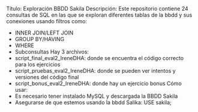 Título: Exploración BBDD Sakila
Descripción: Este repositorio contiene 24 consultas de SQL en las que se exploran diferentes tablas de la bbdd y sus conexiones
usando filtros como:
- INNER JOIN/LEFT JOIN
- GROUP BY/HAVING
- WHERE
- Subconsultas
Hay 3 archivos:
- script_final_eval2_IreneDHA: donde se encuentra el código correcto para los ejercicios
- script_pruebas_eval2_IreneDHA: donde se pueden ver intentos y versiones del código final
- script_bonus_eval2_IreneDHA: donde hay un ejercicio bonus
Cómo usar: 
- Es necesario tener instalado MySQL y descargada la BBDD Sakila
- Asegurarse de que estemos usando la bbdd Salika: USE sakila;
